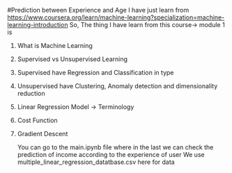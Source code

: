 #Prediction between Experience and Age
I have just learn from https://www.coursera.org/learn/machine-learning?specialization=machine-learning-introduction
So, The thing I have learn from this course-> module 1 is 
1. What is Machine Learning
2. Supervised vs Unsupervised Learning
3. Supervised have Regression and Classification in type
4. Unsupervised have Clustering, Anomaly detection and dimensionality reduction
5. Linear Regression Model -> Terminology
6. Cost Function
7. Gradient Descent
   
   You can go to the main.ipynb file where in the last we can check the prediction of income according to the experience of user
   We use multiple_linear_regression_datatbase.csv here for data
   
